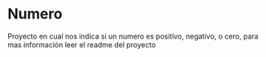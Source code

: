 # Numero
Proyecto en cual nos indica si un numero es positivo, negativo, o cero, para mas información leer el readme del proyecto
